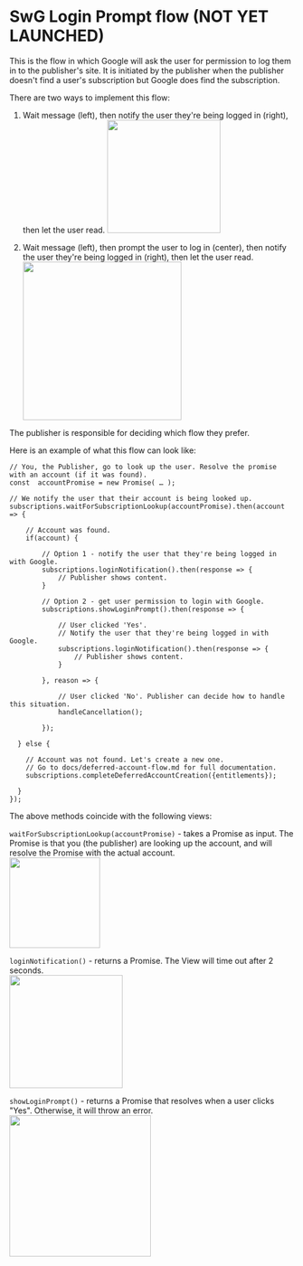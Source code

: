 <!---
Copyright 2018 The Subscribe with Google Authors. All Rights Reserved.

Licensed under the Apache License, Version 2.0 (the "License");
you may not use this file except in compliance with the License.
You may obtain a copy of the License at

     http://www.apache.org/licenses/LICENSE-2.0

Unless required by applicable law or agreed to in writing, software
distributed under the License is distributed on an "AS-IS" BASIS,
WITHOUT WARRANTIES OR CONDITIONS OF ANY KIND, either express or implied.
See the License for the specific language governing permissions and
limitations under the License.
-->


# SwG Login Prompt flow (NOT YET LAUNCHED)

This is the flow in which Google will ask the user for permission to log them in to the publisher's site. It is initiated by the publisher when the publisher doesn't find a user's subscription but Google does find the subscription.


There are two ways to implement this flow:


1. Wait message (left), then notify the user they're being logged in (right), then let the user read.
<img src="https://raw.githubusercontent.com/subscriptions-project/swg-js/master/docs/img/login_notification_flow.png" height="200px"></img>


2. Wait message (left), then prompt the user to log in (center), then notify the user they're being logged in (right), then let the user read.
<img src="https://raw.githubusercontent.com/subscriptions-project/swg-js/master/docs/img/login_prompt_flow_2.png" height="280px"></img>


The publisher is responsible for deciding which flow they prefer.


Here is an example of what this flow can look like:

```
// You, the Publisher, go to look up the user. Resolve the promise with an account (if it was found).
const  accountPromise = new Promise( … ); 

// We notify the user that their account is being looked up.
subscriptions.waitForSubscriptionLookup(accountPromise).then(account => {
    
    // Account was found.
    if(account) {        

        // Option 1 - notify the user that they're being logged in with Google.
        subscriptions.loginNotification().then(response => {
            // Publisher shows content.
        }

        // Option 2 - get user permission to login with Google.
        subscriptions.showLoginPrompt().then(response => {

            // User clicked 'Yes'.
            // Notify the user that they're being logged in with Google.
            subscriptions.loginNotification().then(response => {
                // Publisher shows content.
            }

        }, reason => {

            // User clicked 'No'. Publisher can decide how to handle this situation.
            handleCancellation();

        });

  } else {

    // Account was not found. Let's create a new one.
    // Go to docs/deferred-account-flow.md for full documentation.
    subscriptions.completeDeferredAccountCreation({entitlements});

  }
});
```


The above methods coincide with the following views:

`waitForSubscriptionLookup(accountPromise)` - takes a Promise as input. The Promise is that you (the publisher) are looking up the account, and will resolve the Promise with the actual account.
<br/>
<img src="https://raw.githubusercontent.com/subscriptions-project/swg-js/master/docs/img/wait.png" height="160px"></img>
<br/>

`loginNotification()` - returns a Promise. The View will time out after 2 seconds.
<br/>
<img src="https://raw.githubusercontent.com/subscriptions-project/swg-js/master/docs/img/login_notification.png" height="200px"></img>
<br/>

`showLoginPrompt()` - returns a Promise that resolves when a user clicks "Yes". Otherwise, it will throw an error.
<br/>
<img src="https://raw.githubusercontent.com/subscriptions-project/swg-js/master/docs/img/login_prompt.png" height="250px"></img>

